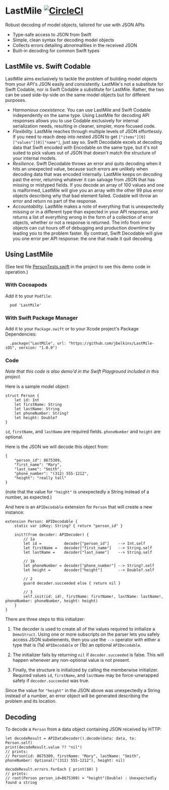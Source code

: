 # LastMile [![CircleCI](https://circleci.com/gh/jbelkins/LastMile-iOS.svg?style=shield)](https://circleci.com/gh/jbelkins/LastMile-iOS)
Robust decoding of model objects, tailored for use with JSON APIs

- Type-safe access to JSON from Swift
- Simple, clean syntax for decoding model objects
- Collects errors detailing abnormalities in the received JSON
- Built-in decoding for common Swift types

## LastMile vs. Swift Codable
LastMile aims exclusively to tackle the problem of building model objects from your API's JSON easily and consistently.  LastMile's not a substitute for Swift Codable, nor is Swift Codable a substitute for LastMile.  Rather, the two can be used side-by-side on the same model objects but for different purposes.

- _Harmonious coexistence._ You can use LastMile and Swift Codable independently on the same type.  Using LastMile for decoding API responses allows you to use Codable exclusively for internal serialization needs, resulting in cleaner, simpler, more focused code.
- _Flexibility._ LastMile reaches through multiple levels of JSON effortlessly.  If you need to reach deep into nested JSON to get `["items"][0]["values"][0]["name"]`, just say so.  Swift Decodable excels at decoding data that Swift encoded with Encodable on the same type, but it's not suited to pick values out of JSON that doesn't match the structure of your internal models. 
- _Resilience._ Swift Decodable throws an error and quits decoding when it hits an unexpected value, because such errors are unlikely when decoding data that was encoded internally.  LastMile keeps on decoding past the error, returning whatever it can salvage from JSON that has missing or mistyped fields.  If you decode an array of 100 values and one is malformed, LastMile will give you an array with the other 99 plus error objects describing why that bad element failed.  Codable will throw an error and return no part of the response.
- _Accountability._ LastMile makes a note of everything that is unexpectedly missing or in a different type than expected in your API response, and returns a list of everything wrong in the form of a collection of error objects, whether or not a response is returned.  The info from error objects can cut hours off of debugging and production downtime by leading you to the problem faster.  By contrast, Swift Decodable will give you one error per API response: the one that made it quit decoding.

## Using LastMile
(See test file [PersonTests.swift](https://github.com/jbelkins/LastMile-iOS/blob/master/LastMileTests/PersonTests.swift) in the project to see this demo code in operation.)

### With Cocoapods
Add it to your `Podfile`:
```
  pod 'LastMile'
```

### With Swift Package Manager
Add it to your `Package.swift` or to your Xcode project's Package Dependencies:
```
  .package("LastMile", url: "https://github.com/jbelkins/LastMile-iOS", version: "1.0.0")
```

### Code
_Note that this code is also demo'd in the Swift Playground included in this project._

Here is a sample model object:

    struct Person {
        let id: Int
        let firstName: String
        let lastName: String
        let phoneNumber: String?
        let height: Double?
    }

`id`, `firstName`, and `lastName` are required fields.  `phoneNumber` and `height` are optional.

Here is the JSON we will decode this object from:

    {
        "person_id": 8675309,
        "first_name": "Mary",
        "last_name": "Smith",
        "phone_number": "(312) 555-1212",
        "height": "really tall"
    }

(note that the value for `"height"` is unexpectedly a String instead of a number, as expected.)

And here is an `APIDecodable` extension for `Person` that will create a new instance:

    extension Person: APIDecodable {
	    static var idKey: String? { return "person_id" }

	    init?(from decoder: APIDecoder) {
	        // 1a
	        let id =          decoder["person_id"]    --> Int.self
	        let firstName =   decoder["first_name"]   --> String.self
	        let lastName =    decoder["last_name"]    --> String.self

	        // 1b
	        let phoneNumber = decoder["phone_number"] --> String?.self
	        let height =      decoder["height"]       --> Double?.self

	        // 2
	        guard decoder.succeeded else { return nil }

	        // 3
	        self.init(id: id!, firstName: firstName!, lastName: lastName!, phoneNumber: phoneNumber, height: height)
	    }
	}

There are three steps to this initializer:

1) The decoder is used to create all of the values required to initialize a `DemoStruct`.  Using one or more subscripts on the parser lets you safely access JSON subelements, then you use the `-->` operator with either a type that is (1a) `APIDecodable` or (1b) an optional `APIDecodable`.

2) The initializer fails by returning `nil` if `decoder.succeeded` is false.  This will happen whenever any non-optional value is not present.

3) Finally, the structure is initialized by calling the memberwise initializer.  Required values `id`, `firstName`, and `lastName` may be force-unwrapped safely if `decoder.succeeded` was true.

Since the value for `"height"` in the JSON above was unexpectedly a String instead of a number, an error object will be generated describing the problem and its location.

## Decoding

To decode a `Person` from a data object containing JSON received by HTTP:

    let decodeResult = APIDataDecoder().decode(data: data, to: Person.self)
    print(decodeResult.value ?? "nil")
    // prints:
    // Person(id: 8675309, firstName: "Mary", lastName: "Smith", phoneNumber: Optional("(312) 555-1212"), height: nil)

    decodeResult.errors.forEach { print($0) }
    // prints:
    // root(Person person_id=8675309) > "height"(Double) : Unexpectedly found a string
